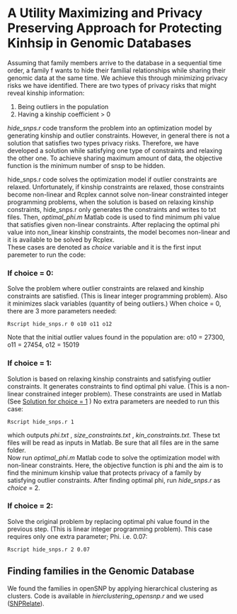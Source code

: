 
# A Utility Maximizing and Privacy Preserving Approach for Protecting Kinhsip in Genomic Databases
Assuming that family members arrive to the database in a sequential time order, a family f wants to hide their familial relationships while sharing their genomic data at the same time. We achieve this through minimizing privacy risks we have identified. There are two types of privacy risks that might reveal kinship information:
1. Being outliers in the population  
2. Having a kinship coefficient > 0 
  
_hide_snps.r_ code transform the problem into an optimization model by generating kinship and outlier constraints. However, in general there is not a solution that satisfies two types privacy risks. Therefore, we have developed a solution while satisfying one type of constraints and relaxing the other one. To achieve sharing maximum amount of data, the objective function is the minimum number of snsp to be hidden.  
  
hide_snps.r code solves the optimization model if outlier constraints are relaxed. Unfortunately, if kinship constraints are relaxed, those constraints become non-linear and Rcplex cannot solve non-linear constrainted integer programming problems, when the solution is based on relaxing kinship constraints, hide_snps.r only generates the constraints and writes to txt files. Then, _optimal_phi.m_ Matlab code is used to find minimum phi value that satisfies given non-linear constraints. After replacing the optimal phi value into non_linear kinship constraints, the model becomes non-linear and it is available to be solved by Rcplex.   
These cases are denoted as _choice_ variable and it is the first input paremeter to run the code:
### If choice = 0:
Solve the problem where outlier constraints are relaxed and kinship constraints are satisfied. (This is linear integer programming problem). Also it minimizes slack variables (quantity of being outliers.) 
When choice = 0, there are 3 more parameters needed:
```shell
Rscript hide_snps.r 0 o10 o11 o12
```
Note that the initial outlier values found in the population are: o10 = 27300, o11 = 27454, o12 = 15019   
### If choice = 1:
Solution is based on relaxing kinship constraints and satisfying outlier constraints. It generates constraints to find optimal phi value. (This is a non-linear constrained integer problem). These constraints are used in Matlab (See [Solution for choice = 1](https://github.com/tastanlab/Kinship-Privacy/blob/master/README.md#solution-for-choice--1) )
No extra parameters are needed to run this case:  
```shell
Rscript hide_snps.r 1  
```
which outputs _phi.txt_ , _size_constraints.txt_ ,  _kin_constraints.txt_. These txt files will be read as inputs in Matlab. Be sure that all files are in the same folder.    
Now run _optimal_phi.m_ Matlab code to solve the optimization model with non-linear constraints. Here, the objective function is phi and the aim is to find the minimum kinship value that protects privacy of a family by satisfying outlier constraints. After finding optimal phi, run _hide_snps.r_ as _choice_ = 2.

### If choice = 2:
Solve the original problem by replacing optimal phi value found in the previous step. (This is linear integer programming problem). 
This case requires only one extra parameter; Phi. i.e. 0.07:  
```shell
Rscript hide_snps.r 2 0.07  
```
## Finding families in the Genomic Database
We found the families in openSNP by applying hierarchical clustering as clusters. Code is available in _hierclustering_opensnp.r_ and we used ([SNPRelate](http://corearray.sourceforge.net/tutorials/SNPRelate/)).
